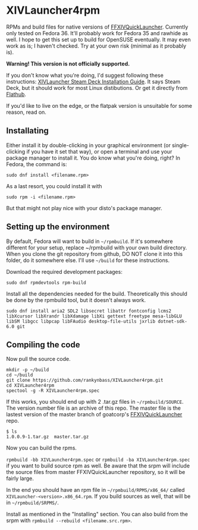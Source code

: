 # XIVLauncher4rpm
RPMs and build files for native versions of <a href=https://github.com/goatcorp/FFXIVQuickLauncher>FFXIVQuickLauncher</a>. Currently only tested on
Fedora 36. It'll probably work for Fedora 35 and rawhide as well. I hope to get this set up to build for OpenSUSE eventually. It may even work as is;
I haven't checked. Try at your own risk (minimal as it probably is).

**Warning! This version is not officially supported.**

If you don't know what you're doing, I'd suggest following these instructions: <a href=https://goatcorp.github.io/faq/steamdeck>XIVLauncher Steam Deck
Installation Guide</a>. It says Steam Deck, but it should work for most Linux distibutions. Or get it directly from
<a href=https://flathub.org/apps/details/dev.goats.xivlauncher>Flathub</a>.

If you'd like to live on the edge, or the flatpak version is unsuitable for some reason, read on.

## Installating
Either install it by double-clicking in your graphical environment (or single-clicking if you have it set that way), or open a terminal and use your
package manager to install it. You do know what you're doing, right? In Fedora, the command is:

`sudo dnf install <filename.rpm>`

As a last resort, you could install it with

`sudo rpm -i <filename.rpm>`

But that might not play nice with your disto's package manager.

## Setting up the environment

By default, Fedora will want to build in `~/rpmbuild`. If it's somewhere different for your setup, replace ~/rpmbuild with your own build directory.
When you clone the git repository from github, DO NOT clone it into this folder, do it somewhere else. I'll use `~/build` for these instructions.

Download the required development packages:

`sudo dnf rpmdevtools rpm-build`

Install all the dependencies needed for the build. Theoretically this should be done by the rpmbuild tool, but it doesn't always work.

```sudo dnf install aria2 SDL2 libsecret libattr fontconfig lcms2 libXcursor libXrandr libXdamage libXi gettext freetype mesa-libGLU libSM libgcc libpcap libFAudio desktop-file-utils jxrlib dotnet-sdk-6.0 git```

## Compiling the code

Now pull the source code.

```
mkdir -p ~/build
cd ~/build
git clone https://github.com/rankynbass/XIVLauncher4rpm.git
cd XIVLauncher4rpm
spectool -g -R XIVLauncher4rpm.spec
```
If this works, you should end up with 2 .tar.gz files in `~/rpmbuild/SOURCE`. The version number file is an archive of this repo. The master
file is the lastest version of the master branch of goatcorp's <a href=https://github.com/goatcorp/FFXIVQuickLauncher>FFXIVQuickLauncher</a> repo.
```
$ ls
1.0.0.9-1.tar.gz  master.tar.gz
```
Now you can build the rpms.

`rpmbuild -bb XIVLauncher4rpm.spec` or `rpmbuild -ba XIVLauncher4rpm.spec` if you want to build source rpm as well. Be aware that the srpm will
include the source files from master FFXIVQuickLauncher repository, so it will be fairly large.

In the end you should have an rpm file in `~/rpmbuild/RPMS/x86_64/` called `XIVLauncher-<version>.x86_64.rpm`. If you build sources as well, that 
will be in `~/rpmbuild/SRPMS/`.

Install as mentioned in the "Installing" section. You can also build from the srpm with `rpmbuild --rebuild <filename.src.rpm>`.










